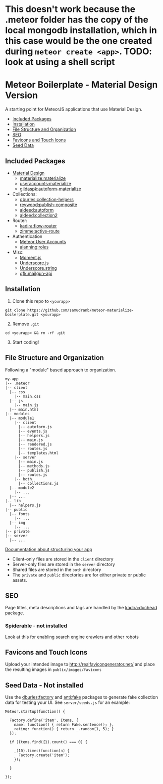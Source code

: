 # This doesn't work because the .meteor folder has the copy of the local mongodb installation, which in this case would be the one created during `meteor create <app>`. TODO: look at using a shell script

# Meteor Boilerplate - Material Design Version

A starting point for MeteorJS applications that use Material Design.

* [Included Packages](#included-packages)
* [Installation](#installation)
* [File Structure and Organization](#file-structure)
* [SEO](#seo)
* [Favicons and Touch Icons](#favicons-and-touch-icons)
* [Seed Data](#seed-data)

## <a name="included-packages"></a> Included Packages

* [Material Design](http://www.google.com/design/spec/material-design/introduction.html)
  * [materialize:materialize](http://materializecss.com/)
  * [useraccounts:materialize](https://github.com/meteor-useraccounts/materialize)
  * [gildaspk:autoform-materialize](https://github.com/djhi/meteor-autoform-materialize/)
* Collections:
  * [dburles:collection-helpers](https://github.com/dburles/meteor-collection-helpers)
  * [reywood:publish-composite](https://github.com/englue/meteor-publish-composite)
  * [aldeed:autoform](https://github.com/aldeed/meteor-autoform)
  * [aldeed:collection2](https://github.com/aldeed/meteor-collection2)
* Router:
  * [kadira:flow-router](https://github.com/kadirahq/flow-router)
  * [zimme:active-route](https://github.com/zimme/meteor-active-route)
* Authentication
  * [Meteor User Accounts](https://github.com/meteor-useraccounts/core)
  * [alanning:roles](https://github.com/alanning/meteor-roles)
* Misc:
  * [Moment.js](http://momentjs.com/)
  * [Underscore.js](http://underscorejs.org/)
  * [Underscore.string](http://epeli.github.io/underscore.string/)
  * [gfk:mailgun-api](https://atmospherejs.com/gfk/mailgun-api)

## <a name="installation"></a>Installation

1. Clone this repo to `<yourapp>`

  `git clone https://github.com/samudranb/meteor-materialize-boilerplate.git <yourapp>`

2. Remove `.git`

  `cd <yourapp> && rm -rf .git`

3. Start coding!

## <a name="file-structure"></a>File Structure and Organization

Following a "module" based approach to organization.
```
my-app
|-- .meteor
|-- client
  |-- css
    |-- main.css
  |-- js
    |-- main.js
  |-- main.html
|-- modules
  |-- module1
    |-- client
      |-- autoform.js
      |-- events.js
      |-- helpers.js
      |-- main.js
      |-- rendered.js
      |-- routes.js
      |-- templates.html
    |-- server
      |-- main.js
      |-- methods.js
      |-- publish.js
      |-- routes.js
    |-- both
      |-- collections.js
  |-- module2
    |-- ...
  |-- ...
|-- lib
  |-- helpers.js
|-- public
  |-- fonts
    |-- ...
  |-- img
    |-- ...
|-- private
|-- server
  |-- ...
```
[Documentation about structuring your app](http://docs.meteor.com/#/full/structuringyourapp)

* Client-only files are stored in the `client` directory
* Server-only files are stored in the `server` directory
* Shared files are stored in the `both` directory
* The `private` and `public` directories are for either private or public assets.

## <a name="seo"></a> SEO

Page titles, meta descriptions and tags are handled by the [kadira:dochead](https://atmospherejs.com/kadira/dochead) package.

### Spiderable - not installed
Look at this for enabling search engine crawlers and other robots

## <a name="favicons-and-touch-icons"></a>Favicons and Touch Icons

Upload your intended image to http://realfavicongenerator.net/ and place the resulting images in `public/images/favicons`

## Seed Data - Not installed

Use the [dburles:factory](https://github.com/percolatestudio/meteor-factory) and [anti:fake](https://github.com/anticoders/meteor-fake/) packages to generate fake collection data for testing your UI. See `server/seeds.js` for an example:

```
Meteor.startup(function() {

  Factory.define('item', Items, {
    name: function() { return Fake.sentence(); },
    rating: function() { return _.random(1, 5); }
  });

  if (Items.find({}).count() === 0) {

    _(10).times(function(n) {
      Factory.create('item');
    });

  }

});

```
